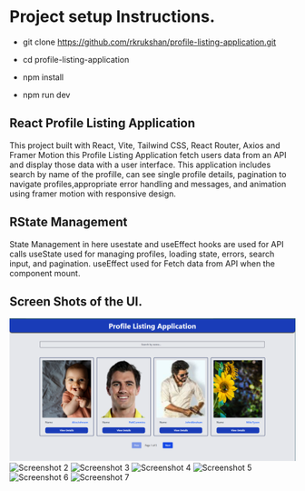 # Project setup Instructions.


- git clone https://github.com/rkrukshan/profile-listing-application.git

- cd profile-listing-application

- npm install

- npm run dev


## React Profile Listing Application

 This project built with React, Vite, Tailwind CSS, React Router, Axios and Framer Motion this Profile Listing Application fetch users data from an API and display those data with a user interface. This application includes search by name of the profille, can see single profile details, pagination to navigate profiles,appropriate error handling and messages, and animation using framer motion with responsive design.


## RState Management

State Management in here usestate and useEffect hooks are used for API calls useState used for managing profiles, loading state, errors, search input, and pagination. useEffect used for Fetch data from API when the component mount.

## Screen Shots of the UI.

![Screenshot 1](src\assets\1.png)
![Screenshot 2](srcassets/2.png)
![Screenshot 3](assets/3.png)
![Screenshot 4](assets/4.png)
![Screenshot 5](assets/5.png)
![Screenshot 6](assets/6.png)
![Screenshot 7](assets/7.png)

